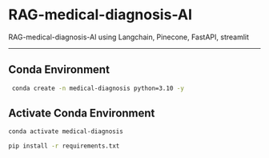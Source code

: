 # RAG-medical-diagnosis-AI
RAG-medical-diagnosis-AI using Langchain, Pinecone, FastAPI, streamlit

---
## Conda Environment
```bash
 conda create -n medical-diagnosis python=3.10 -y 
 ```

## Activate Conda Environment
```bash
conda activate medical-diagnosis
```


```bash
pip install -r requirements.txt
```


